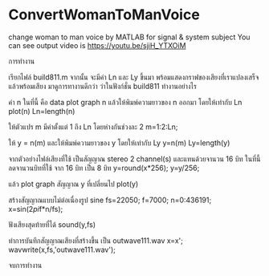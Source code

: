 # ConvertWomanToManVoice
change woman to man voice by MATLAB for signal &amp; system subject
You can see output video is https://youtu.be/sjiH_YTXOiM

การทำงาน

เรียกไฟล์ build811.m
จากนั้น จะมีค่า Ln และ Ly ขึ้นมา พร้อมแสดงกราฟของเสียงที่เราแปลงเสร็จแล้วพร้อมเสียง
มาดูการทางานดีกว่า ว่าในฟังก์ชั่น build811 ทำงานอย่างไร

ค่า n ในที่นี้ คือ data plot graph n แล้วให้พิมพ์ความยาวของ n ออกมา โดยให้เท่ากับ Ln
plot(n)
Ln=length(n)

ให้ตัวแปร m มีค่าตั้งแต่ 1 ถึง Ln โดยห่างกันช่วงละ 2
m=1:2:Ln;

ให้ y = n(m) และให้พิมพ์ความยาวของ y โดยให้เท่ากับ Ly
y=n(m)
Ly=length(y)

จากตัวอย่างไฟล์เสียงที่ใช้ เป็นสัญญาณ stereo 2 channel(s) และแทนด้วยจานวน 16 บิท ในที่นี้ลดจานวนบิทที่ใช้ จาก 16 บิท เป็น 8 บิท
y=round(x*256);
y=y/256;

แล้ว plot graph สัญญาณ y ที่เปลี่ยนไป
plot(y)

สร้างสัญญาณแบบไม่ต่อเนื่องรูป sine
fs=22050;
f=7000;
n=0:436191;
x=sin(2*pi*f*n/fs);

ฟังเสียงสุดท้ายที่ได้
sound(y,fs)

ทำการบันทึกสัญญาณเสียงที่สร้างขึ้น เป็น outwave111.wav
x=x';
wavwrite(x,fs,'outwave111.wav');

จบการทำงาน

